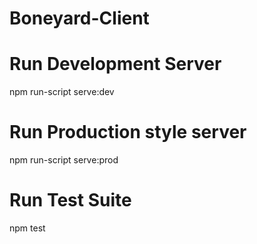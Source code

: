 # Boneyard-Client

# Run Development Server

npm run-script serve:dev

# Run Production style server

npm run-script serve:prod

# Run Test Suite

npm test
